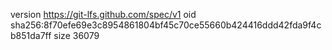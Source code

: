 version https://git-lfs.github.com/spec/v1
oid sha256:8f70efe69e3c8954861804bf45c70ce55660b424416ddd42fda9f4cb851da7ff
size 36079
